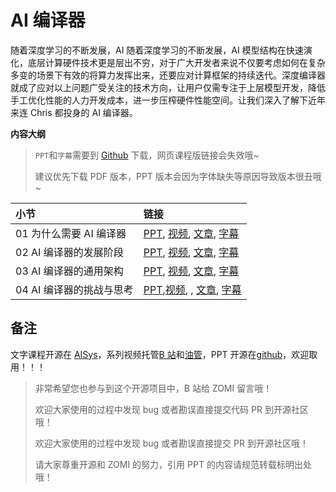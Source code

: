 <!--Copyright © ZOMI 适用于[License](https://github.com/chenzomi12/AISystem)版权许可-->

# AI 编译器

随着深度学习的不断发展，AI 随着深度学习的不断发展，AI 模型结构在快速演化，底层计算硬件技术更是层出不穷，对于广大开发者来说不仅要考虑如何在复杂多变的场景下有效的将算力发挥出来，还要应对计算框架的持续迭代。深度编译器就成了应对以上问题广受关注的技术方向，让用户仅需专注于上层模型开发，降低手工优化性能的人力开发成本，进一步压榨硬件性能空间。让我们深入了解下近年来连 Chris 都投身的 AI 编译器。

**内容大纲**

> `PPT`和`字幕`需要到 [Github](https://github.com/chenzomi12/AISystem) 下载，网页课程版链接会失效哦~
>
> 建议优先下载 PDF 版本，PPT 版本会因为字体缺失等原因导致版本很丑哦~

| 小节 | 链接|
|:--|:--|
| 01 为什么需要 AI 编译器| [PPT](./01Appear.pdf), [视频](https://www.bilibili.com/video/BV1pM41167KP), [文章](./01Appear.md), [字幕](./srt/01.srt) |
| 02 AI 编译器的发展阶段| [PPT](./02Stage.pdf), [视频](https://www.bilibili.com/video/BV1QK411R7iy/), [文章](./02Stage.md), [字幕](./srt/02.srt) |
| 03 AI 编译器的通用架构| [PPT](./03Architecture.pdf), [视频](https://www.bilibili.com/video/BV1qD4y1Y73e/), [文章](./03Architecture.md), [字幕](./srt/03.srt) |
| 04 AI 编译器的挑战与思考 | [PPT](./04Future.pdf),[视频](https://www.bilibili.com/video/BV1Hv4y1R7uc/), , [文章](./04Future.md), [字幕](./srt/04.srt) |

## 备注

文字课程开源在 [AISys](https://chenzomi12.github.io/)，系列视频托管[B 站](https://space.bilibili.com/517221395)和[油管](https://www.youtube.com/@ZOMI666/videos)，PPT 开源在[github](https://github.com/chenzomi12/AISystem)，欢迎取用！！！

> 非常希望您也参与到这个开源项目中，B 站给 ZOMI 留言哦！
> 
> 欢迎大家使用的过程中发现 bug 或者勘误直接提交代码 PR 到开源社区哦！
>
> 欢迎大家使用的过程中发现 bug 或者勘误直接提交 PR 到开源社区哦！
>
> 请大家尊重开源和 ZOMI 的努力，引用 PPT 的内容请规范转载标明出处哦！
